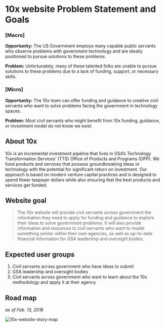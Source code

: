 # 10x website Problem Statement and Goals

### [Macro]

**Opportunity:** The US Government employs many capable public servants who observe problems with government technology and are ideally positioned to pursue solutions to these problems. 

**Problem:** Unfortunately, many of these talented folks are unable to pursue solutions to these problems due to a lack of funding, support, or necessary skills. 

### [Micro] 

**Opportunity:** The 10x team can offer funding and guidance to creative civil servants who want to solve problems facing the government in technology  spaces.

**Problem:** Most civil servants who might benefit from 10x funding, guidance, or investment model do not know we exist.

## About 10x 

10x is an incremental investment pipeline that lives in GSA’s Technology Transformation Services’ (TTS) Office of Products and Programs (OPP). We fund products and services that possess groundbreaking ideas or technology with the potential for significant
return on investment. Our approach is based on modern venture capital practices and  is  designed to spend fewer taxpayer dollars while also ensuring that the best products and services get funded.

## Website goal

> The 10x website will provide civil servants across government the information they need to apply for funding and guidance to explore their ideas to solve government problems. It will also provide information and resources to civil servants who want to model something similar within their own agencies, as well as up-to-date financial information for GSA leadership and oversight bodies. 

## Expected user groups
1. Civil servants across government who have ideas to submit
2. GSA leadership and oversight bodies 
3. Civil servants across government who want to learn about the 10x methodology and apply it at their agency


## Road map 
_as of Feb. 13, 2018_

![10x-website-story-map](https://user-images.githubusercontent.com/10144074/36212763-d6998344-1172-11e8-94da-d61461650831.png)
